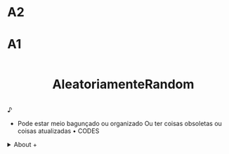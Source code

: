 # A2


# A1

   <!--título-->
<div id="user-content-toc">
  <ul align="center">
    <summary><h1 style="display: inline-block">AleatoriamenteRandom</h1></summary>
</div>

<!-- Presentation -->
<p>
  ♪

  -    Pode estar meio bagunçado ou organizado
   Ou ter coisas obsoletas ou coisas atualizadas
    • CODES
</p>

<!-- Dropdown -->
<details>
  <summary>About +</summary>

  FaeL
</details>



<!-- GithubStats 
![VariableBee GitHub stats](https://github-readme-stats.vercel.app/api?username=faelfinger&show_icons=true&theme=gotham) -->

